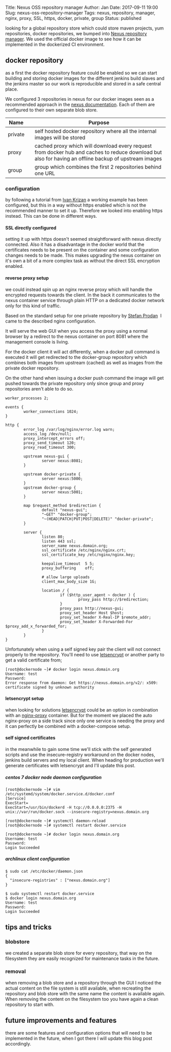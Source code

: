 Title:       Nexus OSS repository manager
Author:      Jan
Date: 	     2017-09-11 19:00
Slug:	     nexus-oss-repository-manager
Tags: 	     nexus, repository, manager, nginx, proxy, SSL, https, docker, private, group
Status:      published

looking for a global repository store which could store maven projects, yum repositories, docker repositories, we bumped into [Nexus repository manager](https://help.sonatype.com/display/NXRM3/Repository+Manager+3). We used the official docker image to see how it can be implemented in the dockerized CI environment.

## docker repository

as a first the docker repository feature could be enabled so we can start building and storing docker images for the different jenkins build slaves and the jenkins master so our work is reproducible and stored in a safe central place.

We configured 3 repositories in nexus for our docker images seen as a recommended approach in the [nexus documentation](https://help.sonatype.com/display/NXRM3/Private+Registry+for+Docker#PrivateRegistryforDocker-HostedRepositoryforDocker(PrivateRegistryforDocker)). Each of them are configured to their own separate blob store.

| Name	 | | Purpose |
|--------|-|---------|
|private | | self hosted docker repository where all the internal images will be stored |
|proxy	 | | cached proxy which will download every request from docker hub and caches to reduce download but also for having an offline backup of upstream images |
|group	 | | group which combines the first 2 repositories behind one URL |

### configuration

by following a tutorial from [Ivan Krizan](https://www.ivankrizsan.se/2016/06/09/create-a-private-docker-registry/) a working example has been configured, but this in a way without https enabled which is not the recommended manner to set it up. Therefore we looked into enabling https instead. This can be done in different ways. 

#### SSL directly configured 

setting it up with https doesn't seemed straightforward with nexus directly connected. Also it has a disadvantage in the docker world that the certificates needs to be present on the container and some configuration changes needs to be made. This makes upgrading the nexus container on it's own a bit of a more complex task as without the direct SSL encryption enabled.

#### reverse proxy setup

we could instead spin up an nginx reverse proxy which will handle the encrypted requests towards the client. In the back it communicates to the nexus container service through plain HTTP on a dedicated docker network only for this kind of traffic.

Based on the standard setup for one private repository by [Stefan Prodan](https://stefanprodan.com/2016/docker-private-registry-nexus-nginx/)  I came to the described nginx configuration.

It will serve the web GUI when you access the proxy using a normal browser by a redirect to the nexus container on port 8081 where the management console is living. 

For the docker client it will act differently, when a docker pull command is executed it will get redirected to the docker-group repository which combines both images from upstream (cached) as well as images from the private docker repository.

On the other hand when issuing a docker push command the image will get pushed towards the private repository only since group and proxy repositories aren't able to do so.

```
worker_processes 2;

events {
        worker_connections 1024;
}

http {
        error_log /var/log/nginx/error.log warn;
        access_log /dev/null;
        proxy_intercept_errors off;
        proxy_send_timeout 120;
        proxy_read_timeout 300;

        upstream nexus-gui {
                server nexus:8081;
        }

        upstream docker-private {
                server nexus:5000;
        }
        upstream docker-group {
                server nexus:5001;
        }

        map $request_method $redirection {
                default "nexus-gui";
                "~GET" "docker-group";
                "~(HEAD|PATCH|PUT|POST|DELETE)" "docker-private";
        }

        server {
                listen 80;
                listen 443 ssl;
                server_name nexus.domain.org;
                ssl_certificate /etc/nginx/nginx.crt;
                ssl_certificate_key /etc/nginx/nginx.key;

                keepalive_timeout  5 5;
                proxy_buffering    off;

                # allow large uploads
                client_max_body_size 1G;

                location / {
                        if ($http_user_agent ~ docker ) {
                                proxy_pass http://$redirection;
                        }
                        proxy_pass http://nexus-gui;
                        proxy_set_header Host $host;
                        proxy_set_header X-Real-IP $remote_addr;
                        proxy_set_header X-Forwarded-For $proxy_add_x_forwarded_for;
                }
        }
}
```

Unfortunately when using a self signed key pair the client will not connect properly to the repository. You'll need to use [letsencrypt](https://letsencrypt.org) or another party to get a valid certificate from;

```
[root@dockernode ~]# docker login nexus.domain.org
Username: test
Password:
Error response from daemon: Get https://nexus.domain.org/v2/: x509: certificate signed by unknown authority
```
#### letsencrypt setup

when looking for solutions [letsencrypt](https://letsencrypt.org) could be an option in combination with an [nginx-proxy](https://github.com/jwilder/nginx-proxy) container. But for the moment we placed the auto nginx-proxy on a side track since only one service is needing the proxy and it can perfectly be combined with a docker-compose setup.

#### self signed certificates

in the meanwhile to gain some time we'll stick with the self generated scripts and use the insecure-registry workaround on the docker nodes, jenkins build servers and my local client. When heading for production we'll generate certificates with letsencrypt and I'll update this post.

##### centos 7 docker node daemon configuration
```
[root@dockernode ~]# vim /etc/systemd/system/docker.service.d/docker.conf
[Service]
ExecStart=
ExecStart=/usr/bin/dockerd -H tcp://0.0.0.0:2375 -H unix://var/run/docker.sock --insecure-registry=nexus.domain.org

[root@dockernode ~]# systemctl daemon-reload
[root@dockernode ~]# systemctl restart docker.service
```

```
[root@dockernode ~]# docker login nexus.domain.org
Username: test
Password:
Login Succeeded
```

##### archlinux client configuration

```
$ sudo cat /etc/docker/daemon.json
{
  "insecure-registries" : ["nexus.domain.org"]
}

$ sudo systemctl restart docker.service
$ docker login nexus.domain.org
Username: test
Password:
Login Succeeded
```

## tips and tricks

### blobstore

we created a separate blob store for every repository, that way on the filesystem they are easily recognized for maintenance tasks in the future.

### removal

when removing a blob store and a repository through the GUI I noticed the actual content on the file system is still available, when recreating the repository and blob store with the same name the content is available again. When removing the content on the filesystem too you have again a clean repository to start with.

## future improvements and features

there are some features and configuration options that will need to be implemented in the future, when I got there I will update this blog post accordingly.
